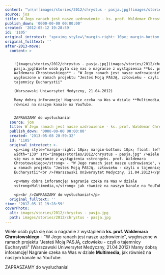 ```yaml
---
content: "\n\n![images/stories/2012/chrystus - pasja.jpg](images/stories/2012/chrystus - pasja.jpg)Wiele osób pyta się nas o nagranie z wystąpienia **ks. prof. Waldemara Chrostowskiego** - \"W Jego ranach jest nasze uzdrowienie\", wygłoszone w ramach projektu \"Jesteś Moją PASJĄ, człowieku - czyli o tajemnicy Eucharystii\"\n(Warszawski Uniwersytet Medyczny, 21.04.2012)\nMamy dobrą inforamcję! Nagranie czeka na Was w dziale **Multimedia,** jak również na naszym kanale na YouTube.\n\nZAPRASZAMY do wysłuchania!\n\n\n<!--CONTENT FROM OLD SERVER (jos before 2013): \n\n![images/stories/2012/chrystus - pasja.jpg](images/stories/2012/chrystus - pasja.jpg)Wiele osób pyta się nas o nagranie z wystąpienia **ks. prof. Waldemara Chrostowskiego** - \"W Jego ranach jest nasze uzdrowienie\", wygłoszone w ramach projektu \"Jesteś Moją PASJĄ, człowieku - czyli o tajemnicy Eucharystii\"\n(Warszawski Uniwersytet Medyczny, 21.04.2012)\n\r\n\nMamy dobrą inforamcję! Nagranie czeka na Was w dziale **Multimedia,** jak również na naszym kanale na YouTube.\n\r\nZAPRASZAMY do wysłuchania!\n\n-->"
source: jos
title: W Jego ranach jest nasze uzdrowienie - ks. prof. Waldemar Chrostowski
publish_down: '0000-00-00 00:00:00'
created: '2012-05-12 19:28:59'
id: '1105'
original_introtext: "<p><img style=\"margin-right: 10px; margin-bottom: 10px; float: left;\" width=\"130\" src=\"images/stories/2012/chrystus - pasja.jpg\" />Wiele osób pyta się nas o nagranie z wystąpienia <strong>ks. prof. Waldemara Chrostowskiego</strong> - \"W Jego ranach jest nasze uzdrowienie\", wygłoszone w ramach projektu \"Jesteś Moją PASJĄ, człowieku - czyli o tajemnicy Eucharystii\"<br />(Warszawski Uniwersytet Medyczny, 21.04.2012)</p>\r\n<p>Mamy dobrą inforamcję! Nagranie czeka na Was w dziale <strong>Multimedia,</strong> jak również na naszym kanale na YouTube.</p>\r\n<p><br />ZAPRASZAMY do wysłuchania!</p>"
original_fulltext: ''
after-2013-move:
  content: >


    ![images/stories/2012/chrystus - pasja.jpg](images/stories/2012/chrystus -
    pasja.jpg)Wiele osób pyta się nas o nagranie z wystąpienia **ks. prof.
    Waldemara Chrostowskiego** - "W Jego ranach jest nasze uzdrowienie",
    wygłoszone w ramach projektu "Jesteś Moją PASJĄ, człowieku - czyli o
    tajemnicy Eucharystii"

    (Warszawski Uniwersytet Medyczny, 21.04.2012)

    Mamy dobrą inforamcję! Nagranie czeka na Was w dziale **Multimedia,** jak
    również na naszym kanale na YouTube.


    ZAPRASZAMY do wysłuchania!
  source: jom
  title: W Jego ranach jest nasze uzdrowienie - ks. prof. Waldemar Chrostowski
  publish_down: '0000-00-00 00:00:00'
  created: '2013-05-08 20:59:32'
  id: '1105'
  original_introtext: >-
    <p><img style="margin-right: 10px; margin-bottom: 10px; float: left;"
    width="130" src="images/stories/2012/chrystus - pasja.jpg" />Wiele osób pyta
    się nas o nagranie z wystąpienia <strong>ks. prof. Waldemara
    Chrostowskiego</strong> - "W Jego ranach jest nasze uzdrowienie", wygłoszone
    w ramach projektu "Jesteś Moją PASJĄ, człowieku - czyli o tajemnicy
    Eucharystii"<br />(Warszawski Uniwersytet Medyczny, 21.04.2012)</p>

    <p>Mamy dobrą inforamcję! Nagranie czeka na Was w dziale
    <strong>Multimedia,</strong> jak również na naszym kanale na YouTube.</p>

    <p><br />ZAPRASZAMY do wysłuchania!</p>
  original_fulltext: ''
time: '2012-05-12 19:28:59'
coverPhoto:
  alt: images/stories/2012/chrystus - pasja.jpg
  path: images/stories/2012/chrystus - pasja.jpg
---
```

Wiele osób pyta się nas o nagranie z wystąpienia **ks. prof. Waldemara Chrostowskiego** - "W Jego ranach jest nasze uzdrowienie", wygłoszone w ramach projektu "Jesteś Moją PASJĄ, człowieku - czyli o tajemnicy Eucharystii"
(Warszawski Uniwersytet Medyczny, 21.04.2012)
Mamy dobrą inforamcję! Nagranie czeka na Was w dziale **Multimedia,** jak również na naszym kanale na YouTube.

ZAPRASZAMY do wysłuchania!


<!--CONTENT FROM OLD SERVER (jos before 2013): 

Wiele osób pyta się nas o nagranie z wystąpienia **ks. prof. Waldemara Chrostowskiego** - "W Jego ranach jest nasze uzdrowienie", wygłoszone w ramach projektu "Jesteś Moją PASJĄ, człowieku - czyli o tajemnicy Eucharystii"
(Warszawski Uniwersytet Medyczny, 21.04.2012)


Mamy dobrą inforamcję! Nagranie czeka na Was w dziale **Multimedia,** jak również na naszym kanale na YouTube.

ZAPRASZAMY do wysłuchania!

-->

<!--{{json:{"created_date":"2012-05-12 19:28:59","publish_down":"0000-00-00 00:00:00","id":"1105"}}}-->